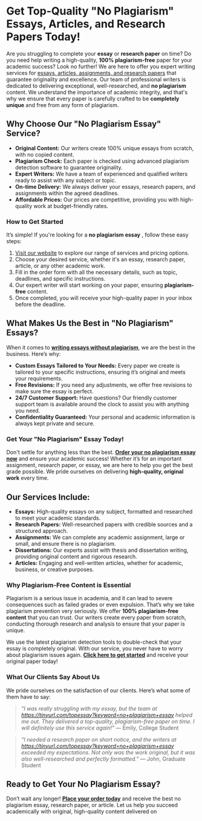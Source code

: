 # Get Top-Quality "No Plagiarism" Essays, Articles, and Research Papers Today!

Are you struggling to complete your **essay** or **research paper** on time? Do you need help writing a high-quality, **100% plagiarism-free** paper for your academic success? Look no further! We are here to offer you expert writing services for [essays, articles, assignments, and research papers](https://tinyurl.com/topessay?keyword=no+plagiarism+essay) that guarantee originality and excellence. Our team of professional writers is dedicated to delivering exceptional, well-researched, and **no plagiarism** content. We understand the importance of academic integrity, and that's why we ensure that every paper is carefully crafted to be **completely unique** and free from any form of plagiarism.

## Why Choose Our "No Plagiarism Essay" Service?

- **Original Content:** Our writers create 100% unique essays from scratch, with no copied content.
- **Plagiarism Check:** Each paper is checked using advanced plagiarism detection software to guarantee originality.
- **Expert Writers:** We have a team of experienced and qualified writers ready to assist with any subject or topic.
- **On-time Delivery:** We always deliver your essays, research papers, and assignments within the agreed deadlines.
- **Affordable Prices:** Our prices are competitive, providing you with high-quality work at budget-friendly rates.

### How to Get Started

It’s simple! If you're looking for a **no plagiarism essay** , follow these easy steps:

1. [Visit our website](https://tinyurl.com/topessay?keyword=no+plagiarism+essay) to explore our range of services and pricing options.
2. Choose your desired service, whether it's an essay, research paper, article, or any other academic work.
3. Fill in the order form with all the necessary details, such as topic, deadlines, and specific instructions.
4. Our expert writer will start working on your paper, ensuring **plagiarism-free** content.
5. Once completed, you will receive your high-quality paper in your inbox before the deadline.

## What Makes Us the Best in "No Plagiarism" Essays?

When it comes to [**writing essays without plagiarism**](https://tinyurl.com/topessay?keyword=no+plagiarism+essay), we are the best in the business. Here’s why:

- **Custom Essays Tailored to Your Needs:** Every paper we create is tailored to your specific instructions, ensuring it’s original and meets your requirements.
- **Free Revisions:** If you need any adjustments, we offer free revisions to make sure the essay is perfect.
- **24/7 Customer Support:** Have questions? Our friendly customer support team is available around the clock to assist you with anything you need.
- **Confidentiality Guaranteed:** Your personal and academic information is always kept private and secure.

### Get Your "No Plagiarism" Essay Today!

Don't settle for anything less than the best. [**Order your no plagiarism essay now**](https://tinyurl.com/topessay?keyword=no+plagiarism+essay) and ensure your academic success! Whether it’s for an important assignment, research paper, or essay, we are here to help you get the best grade possible. We pride ourselves on delivering **high-quality, original work** every time.

## Our Services Include:

- **Essays:** High-quality essays on any subject, formatted and researched to meet your academic standards.
- **Research Papers:** Well-researched papers with credible sources and a structured approach.
- **Assignments:** We can complete any academic assignment, large or small, and ensure there is no plagiarism.
- **Dissertations:** Our experts assist with thesis and dissertation writing, providing original content and rigorous research.
- **Articles:** Engaging and well-written articles, whether for academic, business, or creative purposes.

### Why Plagiarism-Free Content is Essential

Plagiarism is a serious issue in academia, and it can lead to severe consequences such as failed grades or even expulsion. That’s why we take plagiarism prevention very seriously. We offer **100% plagiarism-free content** that you can trust. Our writers create every paper from scratch, conducting thorough research and analysis to ensure that your paper is unique.

We use the latest plagiarism detection tools to double-check that your essay is completely original. With our service, you never have to worry about plagiarism issues again. [**Click here to get started**](https://tinyurl.com/topessay?keyword=no+plagiarism+essay) and receive your original paper today!

### What Our Clients Say About Us

We pride ourselves on the satisfaction of our clients. Here’s what some of them have to say:

> _"I was really struggling with my essay, but the team at https://tinyurl.com/topessay?keyword=no+plagiarism+essay helped me out. They delivered a top-quality, plagiarism-free paper on time. I will definitely use this service again!"_ — Emily, College Student

> _"I needed a research paper on short notice, and the writers at https://tinyurl.com/topessay?keyword=no+plagiarism+essay exceeded my expectations. Not only was the work original, but it was also well-researched and perfectly formatted."_ — John, Graduate Student

## Ready to Get Your No Plagiarism Essay?

Don’t wait any longer! [**Place your order today**](https://tinyurl.com/topessay?keyword=no+plagiarism+essay) and receive the best no plagiarism essay, research paper, or article. Let us help you succeed academically with original, high-quality content delivered on
